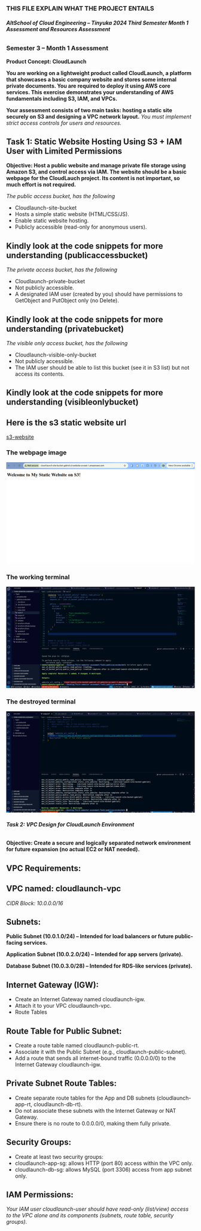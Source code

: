 ### THIS FILE EXPLAIN WHAT THE PROJECT ENTAILS

###### **AltSchool of Cloud Engineering – Tinyuka 2024 Third Semester  Month 1 Assessment and Resources  Assessment**
### **Semester 3 – Month 1 Assessment**


**Product Concept: CloudLaunch**

**You are working on a lightweight product called CloudLaunch, a platform that showcases a basic company website and stores some internal private documents. You are required to deploy it using AWS core services. This exercise demonstrates your understanding of AWS fundamentals including S3, IAM, and VPCs.**


**Your assessment consists of two main tasks: hosting a static site securely on S3 and designing a VPC network layout.**
*You must implement strict access controls for users and resources.*


## **Task 1: Static Website Hosting Using S3 + IAM User with Limited Permissions**
**Objective: Host a public website and manage private file storage using Amazon S3, and control access via IAM. The website should be a basic webpage for the CloudLauch project. Its content is not important, so much effort is not required.**

*The public access bucket, has the following*

- Cloudlaunch-site-bucket
- Hosts a simple static website (HTML/CSS/JS).
- Enable static website hosting.
- Publicly accessible (read-only for anonymous users).

## Kindly look at the code snippets for more understanding (publicaccessbucket)



*The private access bucket, has the following*

- Cloudlaunch-private-bucket
- Not publicly accessible.
- A designated IAM user (created by you) should have permissions to GetObject and PutObject only (no Delete).

## Kindly look at the code snippets for more understanding (privatebucket)



*The visible only access bucket, has the following*

- Cloudlaunch-visible-only-bucket
- Not publicly accessible.
- The IAM user should be able to list this bucket (see it in S3 list) but not access its contents.

## Kindly look at the code snippets for more understanding (visibleonlybucket)

## Here is the s3 static website url
[s3-website](http://cloud-launch-site-bucket-gabriel.s3-website-us-east-1.amazonaws.com)

### The webpage image
![webpage](./Task1/publicaccessbucket/s3-website.png)



### The working terminal
![terminal-on](./Task1/publicaccessbucket/s3-website-terminal1.png)



### The destroyed terminal
![terminal-off](./Task1/publicaccessbucket/s3-website-terminal2.png)




###### **Task 2: VPC Design for CloudLaunch Environment**
**Objective: Create a secure and logically separated network environment for future expansion (no actual EC2 or NAT needed).**



## VPC Requirements:
## **VPC named: cloudlaunch-vpc**
*CIDR Block: 10.0.0.0/16*

## Subnets:
**Public Subnet (10.0.1.0/24) – Intended for load balancers or future public-facing services.**

**Application Subnet (10.0.2.0/24) – Intended for app servers (private).**

**Database Subnet (10.0.3.0/28) – Intended for RDS-like services (private).**

## Internet Gateway (IGW):
- Create an Internet Gateway named cloudlaunch-igw.
- Attach it to your VPC cloudlaunch-vpc.
- Route Tables

## Route Table for Public Subnet:
- Create a route table named cloudlaunch-public-rt.
- Associate it with the Public Subnet (e.g., cloudlaunch-public-subnet).
- Add a route that sends all internet-bound traffic (0.0.0.0/0) to the Internet Gateway cloudlaunch-igw.

## Private Subnet Route Tables:
- Create separate route tables for the App and DB subnets (cloudlaunch-app-rt, cloudlaunch-db-rt).
- Do not associate these subnets with the Internet Gateway or NAT Gateway.
- Ensure there is no route to 0.0.0.0/0, making them fully private.

## Security Groups:
- Create at least two security groups:
- cloudlaunch-app-sg: allows HTTP (port 80) access within the VPC only.
- cloudlaunch-db-sg: allows MySQL (port 3306) access from app subnet only.

##  IAM Permissions:
*Your IAM user cloudlaunch-user should have read-only (list/view) access to the VPC alone and its components (subnets, route table, security groups).*
